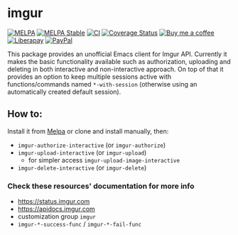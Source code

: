 # imgur
[![MELPA][melpa-badge]][melpa-package]
[![MELPA Stable][melpa-stable-badge]][melpa-stable-package]
[![CI][ci-badge]][ci-workflow]
[![Coverage Status][cover-badge]][cover-link]
[![Buy me a coffee][bmc-badge]][bmc-link]
[![Liberapay][lp-badge]][lp-link]
[![PayPal][ppl-badge]][ppl-link]

This package provides an unofficial Emacs client for Imgur API.  Currently it
makes the basic functionality available such as authorization, uploading and
deleting in both interactive and non-interactive approach.  On top of that it
provides an option to keep multiple sessions active with functions/commands
named `*-with-session` (otherwise using an automatically created default
session).

## How to:

Install it from [Melpa](https://melpa.org/#/getting-started) or clone and
install manually, then:

* `imgur-authorize-interactive` (or `imgur-authorize`)
* `imgur-upload-interactive` (or `imgur-upload`)
  * for simpler access `imgur-upload-image-interactive`
* `imgur-delete-interactive` (or `imgur-delete`)

### Check these resources' documentation for more info

* https://status.imgur.com
* https://apidocs.imgur.com
* customization group `imgur`
* `imgur-*-success-func` / `imgur-*-fail-func`

[melpa-badge]: http://melpa.org/packages/imgur-badge.svg
[melpa-package]: http://melpa.org/#/imgur
[melpa-stable-badge]: http://stable.melpa.org/packages/imgur-badge.svg
[melpa-stable-package]: http://stable.melpa.org/#/imgur
[bmc-badge]: https://img.shields.io/badge/-buy_me_a%C2%A0coffee-gray?logo=buy-me-a-coffee
[bmc-link]: https://www.buymeacoffee.com/peterbadida
[ppl-badge]: https://img.shields.io/badge/-paypal-grey?logo=paypal
[ppl-link]: https://paypal.me/peterbadida
[lp-badge]: https://img.shields.io/badge/-liberapay-grey?logo=liberapay
[lp-link]: https://liberapay.com/keyweeusr
[ci-badge]: https://github.com/KeyWeeUsr/imgur/actions/workflows/test.yml/badge.svg
[ci-workflow]: https://github.com/KeyWeeUsr/imgur/actions/workflows/test.yml
[cover-badge]: https://coveralls.io/repos/github/KeyWeeUsr/imgur/badge.svg?branch=master
[cover-link]: https://coveralls.io/github/KeyWeeUsr/imgur?branch=master
